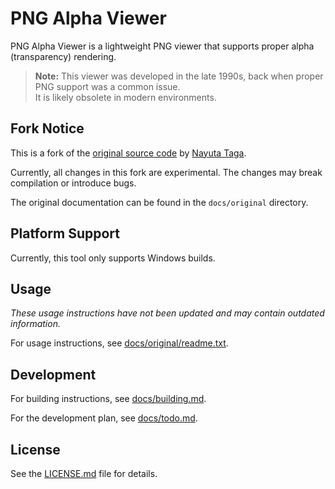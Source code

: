 # PNG Alpha Viewer

PNG Alpha Viewer is a lightweight PNG viewer that supports proper alpha (transparency) rendering.

> **Note:** This viewer was developed in the late 1990s, back when proper PNG support was a common issue. \
> It is likely obsolete in modern environments.

## Fork Notice

This is a fork of the [original source code](https://web.archive.org/web/20031202162531/http://www.ganaware.jp/S/pngav/index.html) by [Nayuta Taga](https://github.com/ganaware).

Currently, all changes in this fork are experimental. The changes may break compilation or introduce bugs.

The original documentation can be found in the `docs/original` directory.

## Platform Support

Currently, this tool only supports Windows builds.

## Usage

*These usage instructions have not been updated and may contain outdated information.*

For usage instructions, see [docs/original/readme.txt](docs/original/readme.txt).

## Development

For building instructions, see [docs/building.md](docs/building.md).

For the development plan, see [docs/todo.md](docs/todo.md).

## License

See the [LICENSE.md](LICENSE.md) file for details.
